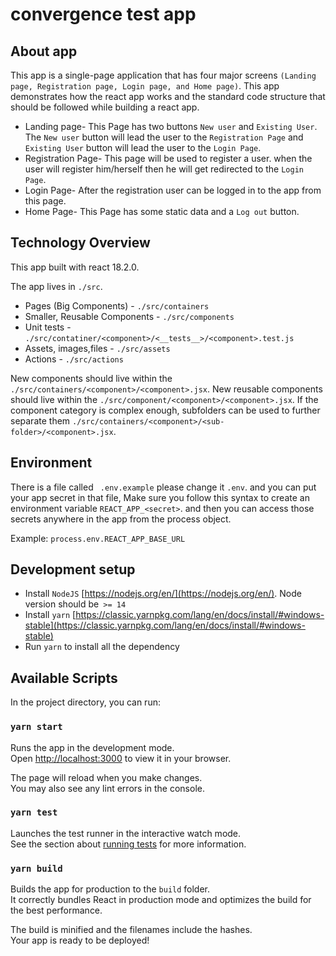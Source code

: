 # convergence test app

## About app

This app is a single-page application that has four major screens `(Landing page, Registration page, Login page, and Home page)`. This app demonstrates how the react app works and the standard code structure that should be followed while building a react app.

* Landing page- This Page has two buttons `New user` and `Existing User`. The `New user` button will lead the user to the `Registration Page` and `Existing User` button will lead the user to the `Login Page`.
* Registration Page- This page will be used to register a user. when the user will register him/herself then he will get redirected to the `Login Page`.
* Login Page- After the registration user can be logged in to the app from this page.
* Home Page- This Page has some static data and a `Log out` button.

## Technology Overview

This app built with react 18.2.0.

The app lives in `./src`.

* Pages (Big Components) - `./src/containers`
* Smaller, Reusable Components - `./src/components`
* Unit tests - `./src/contatiner/<component>/<__tests__>/<component>.test.js`
* Assets, images,files - `./src/assets`
* Actions - `./src/actions`

New components should live within the `./src/containers/<component>/<component>.jsx`. New reusable components should live within the `./src/component/<component>/<component>.jsx`. If the component category is complex enough, subfolders can be used to further separate them `./src/containers/<component>/<sub-folder>/<component>.jsx`.

## Environment

There is a file called ` .env.example` please change it `.env`. and you can put your app secret in that file, Make sure you follow this syntax to create an environment variable `REACT_APP_<secret>`. and then you can access those secrets anywhere in the app from the process object.

Example: `process.env.REACT_APP_BASE_URL`

## Development setup

* Install `NodeJS` [https://nodejs.org/en/](https://nodejs.org/en/). Node version should be` >= 14`
* Install `yarn`  [https://classic.yarnpkg.com/lang/en/docs/install/#windows-stable](https://classic.yarnpkg.com/lang/en/docs/install/#windows-stable)
* Run `yarn` to install all the dependency 

## Available Scripts

In the project directory, you can run:

### `yarn start`

Runs the app in the development mode.\
Open [http://localhost:3000](http://localhost:3000) to view it in your browser.

The page will reload when you make changes.\
You may also see any lint errors in the console.

### `yarn test`

Launches the test runner in the interactive watch mode.\
See the section about [running tests](https://facebook.github.io/create-react-app/docs/running-tests) for more information.

### `yarn build`

Builds the app for production to the `build` folder.\
It correctly bundles React in production mode and optimizes the build for the best performance.

The build is minified and the filenames include the hashes.\
Your app is ready to be deployed!
